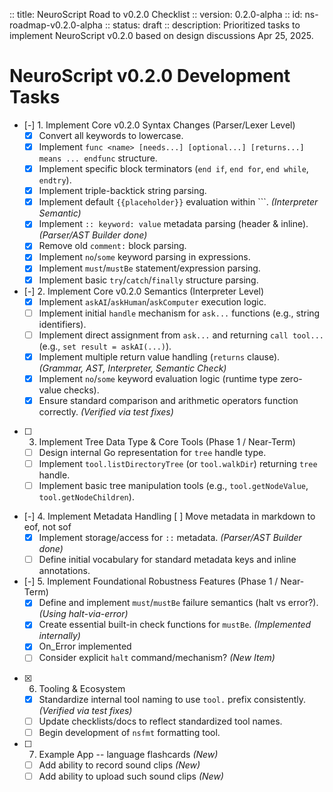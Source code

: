  :: title: NeuroScript Road to v0.2.0 Checklist
 :: version: 0.2.0-alpha
 :: id: ns-roadmap-v0.2.0-alpha
 :: status: draft
 :: description: Prioritized tasks to implement NeuroScript v0.2.0 based on design discussions Apr 25, 2025.

 # NeuroScript v0.2.0 Development Tasks

 - [-] 1. Implement Core v0.2.0 Syntax Changes (Parser/Lexer Level)
   - [x] Convert all keywords to lowercase.
   - [x] Implement `func <name> [needs...] [optional...] [returns...] means ... endfunc` structure.
   - [x] Implement specific block terminators (`end if`, `end for`, `end while`, `endtry`).
   - [x] Implement triple-backtick string parsing.
   - [x] Implement default `{{placeholder}}` evaluation within ```. *(Interpreter Semantic)*
   - [x] Implement `:: keyword: value` metadata parsing (header & inline). *(Parser/AST Builder done)*
   - [x] Remove old `comment:` block parsing.
   - [x] Implement `no`/`some` keyword parsing in expressions.
   - [x] Implement `must`/`mustBe` statement/expression parsing.
   - [x] Implement basic `try`/`catch`/`finally` structure parsing.
 - [-] 2. Implement Core v0.2.0 Semantics (Interpreter Level)
   - [x] Implement `askAI`/`askHuman`/`askComputer` execution logic.
   - [ ] Implement initial `handle` mechanism for `ask...` functions (e.g., string identifiers).
   - [ ] Implement direct assignment from `ask...` and returning `call tool...` (e.g., `set result = askAI(...)`).
   - [x] Implement multiple return value handling (`returns` clause). *(Grammar, AST, Interpreter, Semantic Check)*
   - [x] Implement `no`/`some` keyword evaluation logic (runtime type zero-value checks).
   - [x] Ensure standard comparison and arithmetic operators function correctly. *(Verified via test fixes)*
 - [ ] 3. Implement Tree Data Type & Core Tools (Phase 1 / Near-Term)
   - [ ] Design internal Go representation for `tree` handle type.
   - [ ] Implement `tool.listDirectoryTree` (or `tool.walkDir`) returning `tree` handle.
   - [ ] Implement basic tree manipulation tools (e.g., `tool.getNodeValue`, `tool.getNodeChildren`).
 - [-] 4. Implement Metadata Handling
     [ ] Move metadata in markdown to eof, not sof
   - [x] Implement storage/access for `::` metadata. *(Parser/AST Builder done)*
   - [ ] Define initial vocabulary for standard metadata keys and inline annotations.
 - [-] 5. Implement Foundational Robustness Features (Phase 1 / Near-Term)
   - [x] Define and implement `must`/`mustBe` failure semantics (halt vs error?). *(Using halt-via-error)*
   - [x] Create essential built-in check functions for `mustBe`. *(Implemented internally)*
   - [x] On_Error implemented
   - [ ] Consider explicit `halt` command/mechanism? *(New Item)*
 - [x] 6. Tooling & Ecosystem
   - [x] Standardize internal tool naming to use `tool.` prefix consistently. *(Verified via test fixes)*
   - [ ] Update checklists/docs to reflect standardized tool names.
   - [ ] Begin development of `nsfmt` formatting tool.
 - [ ] 7. Example App -- language flashcards *(New)*
   - [ ] Add ability to record sound clips *(New)*
   - [ ] Add ability to upload such sound clips *(New)*